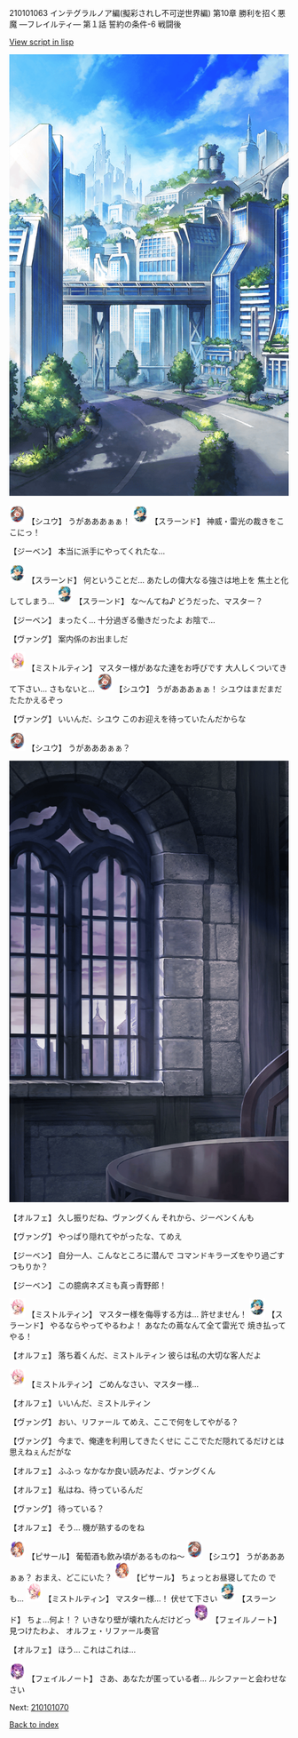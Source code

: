 210101063 インテグラルノア編(擬彩されし不可逆世界編) 第10章 勝利を招く悪魔 ―フレイルティ― 第１話 誓約の条件-6 戦闘後

[View script in lisp](../scripts/210101063.txt)

![in_cityroad.png](../images/backgrounds/in_cityroad.png)

<img src="../images/units/5201911.png" alt="5201911.png" height="34"/>
【シユウ】
うがあああぁぁ！

<img src="../images/units/3201211.png" alt="3201211.png" height="34"/>
【スラーンド】
神威・雷光の裁きをここにっ！

【ジーベン】
本当に派手にやってくれたな…

<img src="../images/units/3201211.png" alt="3201211.png" height="34"/>
【スラーンド】
何ということだ…
あたしの偉大なる強さは地上を
焦土と化してしまう…

<img src="../images/units/3201211.png" alt="3201211.png" height="34"/>
【スラーンド】
な～んてね♪
どうだった、マスター？

【ジーベン】
まったく…
十分過ぎる働きだったよ
お陰で…

【ヴァング】
案内係のお出ましだ

<img src="../images/units/3600611.png" alt="3600611.png" height="34"/>
【ミストルティン】
マスター様があなた達をお呼びです
大人しくついてきて下さい…
さもないと…

<img src="../images/units/5201911.png" alt="5201911.png" height="34"/>
【シユウ】
うがあああぁぁ！
シユウはまだまだたたかえるぞっ

【ヴァング】
いいんだ、シユウ
このお迎えを待っていたんだからな

<img src="../images/units/5201911.png" alt="5201911.png" height="34"/>
【シユウ】
うがあああぁぁ？

![church_room.png](../images/backgrounds/church_room.png)

【オルフェ】
久し振りだね、ヴァングくん
それから、ジーベンくんも 

【ヴァング】
やっぱり隠れてやがったな、てめえ

【ジーベン】
自分一人、こんなところに潜んで
コマンドキラーズをやり過ごす
つもりか？

【ジーベン】
この臆病ネズミも真っ青野郎！

<img src="../images/units/3600611.png" alt="3600611.png" height="34"/>
【ミストルティン】
マスター様を侮辱する方は…
許せません！

<img src="../images/units/3201211.png" alt="3201211.png" height="34"/>
【スラーンド】
やるならやってやるわよ！
あなたの蔦なんて全て雷光で
焼き払ってやる！

【オルフェ】
落ち着くんだ、ミストルティン
彼らは私の大切な客人だよ

<img src="../images/units/3600611.png" alt="3600611.png" height="34"/>
【ミストルティン】
ごめんなさい、マスター様…

【オルフェ】
いいんだ、ミストルティン

【ヴァング】
おい、リファール
てめえ、ここで何をしてやがる？

【ヴァング】
今まで、俺達を利用してきたくせに
ここでただ隠れてるだけとは
思えねぇんだがな

【オルフェ】
ふふっ
なかなか良い読みだよ、ヴァングくん

【オルフェ】
私はね、待っているんだ

【ヴァング】
待っている？

【オルフェ】
そう…
機が熟するのをね

<img src="../images/units/3302011.png" alt="3302011.png" height="34"/>
【ピサール】
葡萄酒も飲み頃があるものね～

<img src="../images/units/5201911.png" alt="5201911.png" height="34"/>
【シユウ】
うがあああぁぁ？
おまえ、どこにいた？

<img src="../images/units/3302011.png" alt="3302011.png" height="34"/>
【ピサール】
ちょっとお昼寝してたの
でも…

<img src="../images/units/3600611.png" alt="3600611.png" height="34"/>
【ミストルティン】
マスター様…！
伏せて下さい

<img src="../images/units/3201211.png" alt="3201211.png" height="34"/>
【スラーンド】
ちょ…何よ！？
いきなり壁が壊れたんだけどっ

<img src="../images/units/5401911.png" alt="5401911.png" height="34"/>
【フェイルノート】
見つけたわよ、
オルフェ・リファール奏官

【オルフェ】
ほう…
これはこれは…

<img src="../images/units/5401911.png" alt="5401911.png" height="34"/>
【フェイルノート】
さあ、あなたが匿っている者…
ルシファーと会わせなさい

Next: [210101070](210101070.md)

[Back to index](index.md)
